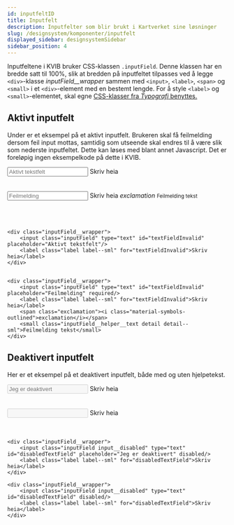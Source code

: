 ```yaml
---
id: inputfeltID
title: Inputfelt
description: Inputfelter som blir brukt i Kartverket sine løsninger
slug: /designsystem/komponenter/inputfelt
displayed_sidebar: designsystemSidebar
sidebar_position: 4
---
```


Inputfeltene i KVIB bruker CSS-klassen <code>.inputField</code>. Denne klassen har en bredde satt til 100%, slik at bredden på inputfeltet tilpasses ved å legge <code><div\></code>-klasse _inputField__wrapper_ sammen med <code><input\></code>, <code><label\></code>, <code><span\></code> og <code><small\></code> i et <code><div\></code>-element med en bestemt lengde.
For å style <code><label\></code> og <code><small\></code>-elementet, skal egne [CSS-klasser fra _Typografi_ benyttes.](../designTokens/typography.mdx#label)

## Aktivt inputfelt

Under er et eksempel på et aktivt inputfelt. Brukeren skal få feilmelding dersom feil input mottas, samtidig som utseende skal endres til å være slik som nederste inputfeltet.
Dette kan løses med blant annet Javascript. Det er foreløpig ingen eksempelkode på dette i KVIB.

<div class="inputField__wrapper">
    <input class="inputField" type="text" id="textFieldInvalid" placeholder="Aktivt tekstfelt"/>
    <label class="label label--sml" for="textFieldInvalid">Skriv heia</label>
</div>

<br/>
<br/>

<div class="inputField__wrapper">
    <input class="inputField" type="text" id="textFieldInvalid" placeholder="Feilmelding" required/>
    <label class="label label--sml" for="textFieldInvalid">Skriv heia</label>
    <span class="exclamation"><i class="material-symbols-outlined">exclamation</i></span>
    <small class="inputField__helper__text detail detail--sml">Feilmelding tekst</small>
</div>

<br/>
<br/>
<br/>

```markup
<div class="inputField__wrapper">
    <input class="inputField" type="text" id="textFieldInvalid" placeholder="Aktivt tekstfelt"/>
    <label class="label label--sml" for="textFieldInvalid">Skriv heia</label>
</div>


<div class="inputField__wrapper">
    <input class="inputField" type="text" id="textFieldInvalid" placeholder="Feilmelding" required/>
    <label class="label label--sml" for="textFieldInvalid">Skriv heia</label>
    <span class="exclamation"><i class="material-symbols-outlined">exclamation</i></span>
    <small class="inputField__helper__text detail detail--sml">Feilmelding tekst</small>
</div>
```

## Deaktivert inputfelt

Her er et eksempel på et deaktivert inputfelt, både med og uten hjelpetekst.


<div class="inputField__wrapper">
    <input class="inputField input__disabled" type="text" id="disabledTextField" placeholder="Jeg er deaktivert" disabled/>
    <label class="label label--sml" for="disabledTextField">Skriv heia</label>
</div>

<br/>
<br/>

<div class="inputField__wrapper">
    <input class="inputField input__disabled" type="text" id="disabledTextField" disabled/>
    <label class="label label--sml" for="disabledTextField">Skriv heia</label>
</div>

<br/>
<br/>

```markup
<div class="inputField__wrapper">
    <input class="inputField input__disabled" type="text" id="disabledTextField" placeholder="Jeg er deaktivert" disabled/>
    <label class="label label--sml" for="disabledTextField">Skriv heia</label>
</div>

<div class="inputField__wrapper">
    <input class="inputField input__disabled" type="text" id="disabledTextField" disabled/>
    <label class="label label--sml" for="disabledTextField">Skriv heia</label>
</div>
```




